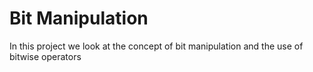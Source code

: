 # Bit Manipulation

In this project we look at the concept of bit manipulation
and the use of bitwise operators
